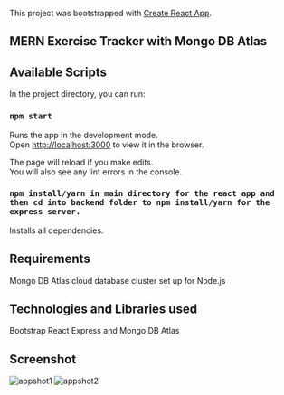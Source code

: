 This project was bootstrapped with [Create React App](https://github.com/facebook/create-react-app).

## MERN Exercise Tracker with Mongo DB Atlas

## Available Scripts

In the project directory, you can run:

### `npm start`

Runs the app in the development mode.<br>
Open [http://localhost:3000](http://localhost:3000) to view it in the browser.

The page will reload if you make edits.<br>
You will also see any lint errors in the console.

### `npm install/yarn in main directory for the react app and then cd into backend folder to npm install/yarn for the express server.`

Installs all dependencies.

## Requirements

Mongo DB Atlas cloud database cluster set up for Node.js

## Technologies and Libraries used

Bootstrap React Express and Mongo DB Atlas

## Screenshot

![appshot1](https://user-images.githubusercontent.com/19915910/60267892-23cdaf00-9926-11e9-8fb9-b0212bdae391.png)
![appshot2](https://user-images.githubusercontent.com/19915910/60269272-1665f400-9929-11e9-94dc-4cda76f5e8db.png)
